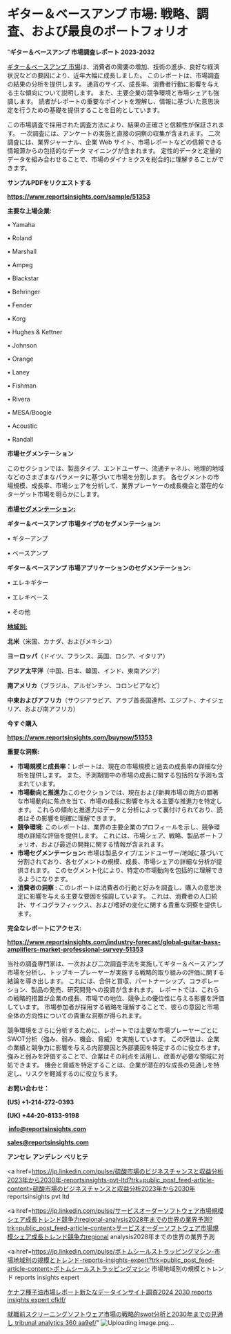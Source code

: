 # ギター＆ベースアンプ 市場: 戦略、調査、および最良のポートフォリオ

"<strong>ギター＆ベースアンプ 市場調査レポート 2023-2032</strong>

<a href=https://www.reportsinsights.com/sample/51353>ギター＆ベースアンプ 市場</a>は、消費者の需要の増加、技術の進歩、良好な経済状況などの要因により、近年大幅に成長しました。 このレポートは、市場調査の結果の分析を提供します。 通貨のサイズ、成長率、消費者行動に影響を与える主な傾向について説明します。 また、主要企業の競争環境と市場シェアも強調します。 読者がレポートの重要なポイントを理解し、情報に基づいた意思決定を行うための基礎を提供することを目的としています。

この市場調査で採用された調査方法により、結果の正確さと信頼性が保証されます。 一次調査には、アンケートの実施と直接の洞察の収集が含まれます。 二次調査には、業界ジャーナル、企業 Web サイト、市場レポートなどの信頼できる情報源からの包括的なデータ マイニングが含まれます。 定性的データと定量的データを組み合わせることで、市場のダイナミクスを総合的に理解することができます。

<strong><b>サンプルPDFをリクエストする</b></strong>

<a href=https://www.reportsinsights.com/sample/51353><strong><u>https://www.reportsinsights.com/sample/51353</u></strong></a>

<strong>主要な上場企業:</strong>

• Yamaha

• Roland

• Marshall

• Ampeg

• Blackstar

• Behringer

• Fender

• Korg

• Hughes & Kettner

• Johnson

• Orange

• Laney

• Fishman

• Rivera

• MESA/Boogie

• Acoustic

• Randall

<strong>市場セグメンテーション</strong>

このセクションでは、製品タイプ、エンドユーザー、流通チャネル、地理的地域などのさまざまなパラメータに基づいて市場を分割します。 各セグメントの市場規模、成長率、市場シェアを分析して、業界プレーヤーの成長機会と潜在的なターゲット市場を明らかにします。

<strong><u>市場セグメンテーション</u></strong><strong><u>:</u></strong>

<strong>ギター＆ベースアンプ 市場タイプのセグメンテーション:</strong>

• ギターアンプ

• ベースアンプ

<strong>ギター＆ベースアンプ 市場アプリケーションのセグメンテーション:</strong>

• エレキギター

• エレキベース

• その他

<strong><u>地域別</u></strong><strong><u>:</u></strong>

<strong>北米</strong>（米国、カナダ、およびメキシコ）

<strong>ヨーロッパ</strong>（ドイツ、フランス、英国、ロシア、イタリア）

<strong>アジア太平洋</strong>（中国、日本、韓国、インド、東南アジア）

<strong>南アメリカ</strong>（ブラジル、アルゼンチン、コロンビアなど）

<strong>中東およびアフリカ</strong>（サウジアラビア、アラブ首長国連邦、エジプト、ナイジェリア、および南アフリカ）

<strong>今すぐ購入</strong>

<a href=https://www.reportsinsights.com/buynow/51353><strong><u>https://www.reportsinsights.com/buynow/51353</u></strong></a>

<strong>重要な洞察:</strong>
<ul>
  <li><strong>市場規模と成長率：</strong>レポートは、現在の市場規模と過去の成長率の詳細な分析を提供します。 また、予測期間中の市場の成長に関する包括的な予測も含まれています。</li>
  <li><strong>市場動向と推進力:</strong>このセクションでは、現在および新興市場の両方の顕著な市場動向に焦点を当て、市場の成長に影響を与える主要な推進力を特定します。 これらの傾向と推進力はデータと分析によって裏付けられており、読者はその影響を明確に理解できます。</li>
  <li><strong>競争環境</strong>: このレポートは、業界の主要企業のプロフィールを示し、競争環境の詳細な評価を提供します。 これには、市場シェア、戦略、製品ポートフォリオ、および最近の開発に関する情報が含まれます。</li>
  <li><strong>市場セグメンテーション: </strong>市場は製品タイプ/エンドユーザー/地域に基づいて分割されており、各セグメントの規模、成長、市場シェアの詳細な分析が提供されます。 このセグメント化により、特定の市場動向を包括的に理解できるようになります。</li>
  <li><strong>消費者の洞察 : </strong>このレポートは消費者の行動と好みを調査し、購入の意思決定に影響を与える主要な要因を強調しています。 これは、消費者の人口統計、サイコグラフィックス、および嗜好の変化に関する貴重な洞察を提供します。</li>
</ul>
<strong>完全なレポートにアクセス:</strong>

<a href=https://www.reportsinsights.com/industry-forecast/global-guitar-bass-amplifiers-market-professional-survey-51353><strong><u><b>https://www.reportsinsights.com/industry-forecast/global-guitar-bass-amplifiers-market-professional-survey-51353</b></u></strong></a>

当社の調査専門家は、一次および二次調査手法を実施してギター＆ベースアンプ市場を分析し、トップキープレーヤーが実施する戦略的取り組みの評価に関する結論を導き出します。 これには、合併と買収、パートナーシップ、コラボレーション、製品の発売、研究開発への投資が含まれます。 レポートでは、これらの戦略的措置が企業の成長、市場での地位、競争上の優位性に与える影響を評価しています。 市場参加者が採用する戦略を理解することで、彼らの意図と市場全体の方向性についての貴重な洞察が得られます。

競争環境をさらに分析するために、レポートでは主要な市場プレーヤーごとにSWOT分析（強み、弱み、機会、脅威）を実施しています。 この評価は、企業の業績と競争力に影響を与える内部要因と外部要因を特定するのに役立ちます。 強みと弱みを評価することで、企業はその利点を活用し、改善が必要な領域に対処できます。 機会と脅威を特定することは、企業が潜在的な成長の見通しを特定し、リスクを軽減するのに役立ちます。

<strong>お問い合わせ：</strong>

<strong>(US) +1-214-272-0393</strong>

<strong>(UK) +44-20-8133-9198</strong>

<strong> </strong><a href=info@reportsinsights.com><strong><u>info@reportsinsights.com</u></strong></a>

<a href=sales@reportsinsights.com><strong><u>sales@reportsinsights.com</u></strong></a>

<strong>アンセレ アンデレン ベリヒテ</strong>

<a href=https://jp.linkedin.com/pulse/硫酸市場のビジネスチャンスと収益分析2023年から2030年-reportsinsights-pvt-ltd?trk=public_post_feed-article-content>硫酸市場のビジネスチャンスと収益分析2023年から2030年 reportsinsights pvt ltd</a>

<a href=https://jp.linkedin.com/pulse/サービスオーダーソフトウェア市場規模シェア成長トレンド競争力regional-analysis2028年までの世界の業界予測?trk=public_post_feed-article-content>サービスオーダーソフトウェア市場規模シェア成長トレンド競争力regional analysis2028年までの世界の業界予測</a>

<a href=https://jp.linkedin.com/pulse/ボトムシールストラッピングマシン-市場地域別の規模とトレンド-reports-insights-expert?trk=public_post_feed-article-content>ボトムシールストラッピングマシン 市場地域別の規模とトレンド reports insights expert</a>

<a href=https://www.linkedin.com/pulse/ケナフ種子油市場レポート新たなデータインサイト調査2024-2030-reports-insights-expert-cfklf/>ケナフ種子油市場レポート新たなデータインサイト調査2024 2030 reports insights expert cfklf/</a>

<a href=https://www.linkedin.com/pulse/就職前スクリーニングソフトウェア市場の戦略的swot分析と2030年までの見通し-tribunal-analytics-360-aa9ef/>就職前スクリーニングソフトウェア市場の戦略的swot分析と2030年までの見通し tribunal analytics 360 aa9ef/</a>"
![Uploading image.png…]()
